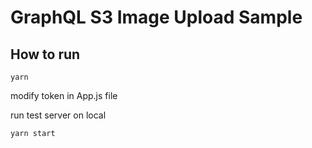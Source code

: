 # GraphQL S3 Image Upload Sample

## How to run

`yarn`

modify token in App.js file

run test server on local

`yarn start`
